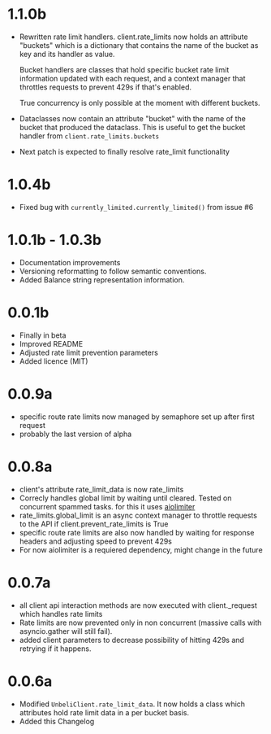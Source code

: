 # 1.1.0b
- Rewritten rate limit handlers. client.rate_limits now holds an attribute "buckets" which is a dictionary
  that contains the name of the bucket as key and its handler as value. 
  
  Bucket handlers are classes that hold specific bucket rate limit information updated with each request, and a context manager that throttles requests to prevent 429s if that's enabled.
  
  True concurrency is only possible at the moment with different buckets.
- Dataclasses now contain an attribute "bucket" with the name of the bucket that produced the dataclass.
  This is useful to get the bucket handler from `client.rate_limits.buckets`
- Next patch is expected to finally resolve rate_limit functionality

# 1.0.4b
- Fixed bug with `currently_limited.currently_limited()` from issue #6 

# 1.0.1b - 1.0.3b 
- Documentation improvements
- Versioning reformatting to follow semantic conventions.
- Added Balance string representation information.

# 0.0.1b
- Finally in beta
- Improved README
- Adjusted rate limit prevention parameters
- Added licence (MIT)

# 0.0.9a
- specific route rate limits now managed by semaphore set up after first request
- probably the last version of alpha

# 0.0.8a
- client's attribute rate_limit_data is now rate_limits
- Correcly handles global limit by waiting until cleared. Tested on concurrent spammed tasks. for this it uses [aiolimiter](https://github.com/mjpieters/aiolimiter) 
- rate_limits.global_limit is an async context manager to throttle requests to the API if client.prevent_rate_limits is True
- specific route rate limits are also now handled by waiting for response headers and adjusting speed to prevent 429s
- For now aiolimiter is a requiered dependency, might change in the future

# 0.0.7a
- all client api interaction methods are now executed with client._request which handles rate limits
- Rate limits are now prevented only in non concurrent (massive calls with asyncio.gather will still fail).
- added client parameters to decrease possibility of hitting 429s and retrying if it happens.

# 0.0.6a
- Modified `UnbeliClient.rate_limit_data`. 
  It now holds a class which attributes hold rate limit data in a per bucket basis.
- Added this Changelog
